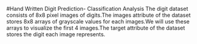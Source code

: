 #Hand Written Digit Prediction- Classification Analysis
The digit dataset consists of 8x8 pixel images of digits.The images attribute of the dataset stores 8x8 arrays of grayscale values for each images.We will use these arrays to visualize the first 4 images.The target attribute of the dataset stores the digit each image represents.
